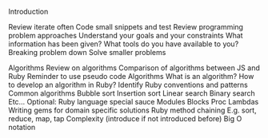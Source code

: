 
Introduction

Review iterate often
Code small snippets and test
Review programming problem approaches
Understand your goals and your constraints
What information has been given?
What tools do you have available to you?
Breaking problem down
Solve smaller problems


Algorithms
Review on algorithms
Comparison of algorithms between JS and Ruby
Reminder to use pseudo code
Algorithms
What is an algorithm?
How to develop an algorithm in Ruby?
Identify Ruby conventions and patterns
Common algorithms
Bubble sort
Insertion sort
Linear search
Binary search
Etc…
Optional: Ruby language special sauce
Modules
Blocks
Proc
Lambdas
Writing gems for domain specific solutions
Ruby method chaining
E.g. sort, reduce, map, tap
Complexity (introduce if not introduced before)
Big O notation


